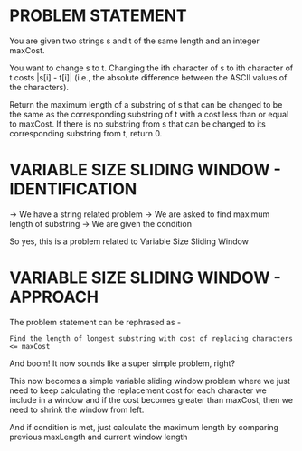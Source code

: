 # PROBLEM STATEMENT

You are given two strings s and t of the same length and an integer maxCost.

You want to change s to t. Changing the ith character of s to ith character of t costs |s[i] - t[i]| (i.e., the absolute difference between the ASCII values of the characters).

Return the maximum length of a substring of s that can be changed to be the same as the corresponding substring of t with a cost less than or equal to maxCost. If there is no substring from s that can be changed to its corresponding substring from t, return 0.


# VARIABLE SIZE SLIDING WINDOW - IDENTIFICATION

 -> We have a string related problem
 -> We are asked to find maximum length of substring
 -> We are given the condition


So yes, this is a problem related to Variable Size Sliding Window

# VARIABLE SIZE SLIDING WINDOW - APPROACH

The problem statement can be rephrased as -

    Find the length of longest substring with cost of replacing characters <= maxCost

And boom! It now sounds like a super simple problem, right?

This now becomes a simple variable sliding window problem where we just need to keep calculating the replacement cost for each character we include in a window and if the cost becomes greater than maxCost, then we need to shrink the window from left.

And if condition is met, just calculate the maximum length by comparing previous maxLength and current window length